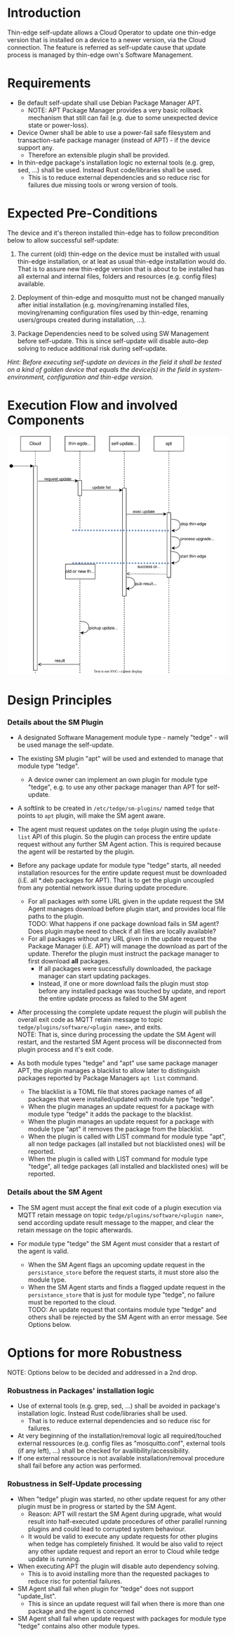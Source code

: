 # Introduction

Thin-edge self-update allows a Cloud Operator to update one thin-edge version that is installed on a device to a newer version, via the Cloud connection. The feature is referred as self-update cause that update process is managed by thin-edge own's Software Management.

# Requirements

* Be default self-update shall use Debian Package Manager APT.
  * NOTE: APT Package Manager provides a very basic rollback mechanism that still can fail (e.g. due to some unexpected device state or power-loss).
* Device Owner shall be able to use a power-fail safe filesystem and transaction-safe package manager (instead of APT) - if the device support any.
  * Therefore an extensible plugin shall be provided.
* In thin-edge package's installation logic no external tools (e.g. grep, sed, ...) shall be used. Instead Rust code/libraries shall be used.
  * This is to reduce external dependencies and so reduce risc for failures due missing tools or wrong version of tools.

# Expected Pre-Conditions 

The device and it's thereon installed thin-edge has to follow precondition below to allow successful self-update:

1) The current (old) thin-edge on the device must be installed with usual thin-edge installation, or at leat as usual thin-edge installation would do. That is to assure new thin-edge version that is about to be installed has all external and internal files, folders and resources (e.g. config files) available.
2) Deployment of thin-edge and mosquitto must not be changed manually after initial installation (e.g. moving/renaming installed files, moving/renaming configuration files used by thin-edge, renaming users/groups created during installation, ...).

3) Package Dependencies need to be solved using SW Management before self-update. This is since self-update will disable auto-dep solving to reduce additional risk during self-update.

*Hint: Before executing self-update on devices in the field it shall be tested on a kind of golden device that equals the device(s) in the field in system-environment, configuration and thin-edge version.*


# Execution Flow and involved Components
![Sequence Diagram Update SW-list](images/self-update.drawio.svg)


# Design Principles

### Details about the SM Plugin

* A designated Software Management module type - namely "tedge" - will be used manage the self-update.

* The existing SM plugin "apt" will be used and extended to manage that module type "tedge". 
  * A device owner can implement an own plugin for module type "tedge", e.g. to use any other package manager than APT for self-update. 

* A softlink to be created in `/etc/tedge/sm-plugins/` named `tedge` that points to `apt` plugin, will make the SM agent aware.

* The agent must request updates on the `tedge` plugin using the `update-list` API of this plugin. So the plugin can process the entire update request without any further SM Agent action. This is required because the agent will be restarted by the plugin.

* Before any package update for module type "tedge" starts, all needed installation resources for the entire update request must be downloaded (i.E. all \*.deb packages for APT). That is to get the plugin uncoupled from any potential network issue during update procedure.
  * For all packages with some URL given in the update request the SM Agent manages download before plugin start, and provides local file paths to the plugin.<br/>
    TODO: What happens if one package download fails in SM agent? Does plugin maybe need to check if all files are locally available?
  * For all packages without any URL given in the update request the Package Manager (i.E. APT) will manage the download as part of the update. Therefor the plugin must instruct the package manager to first download **all** packages. 
    * If all packages were successfully downloaded, the package manager can start updating packages.<br/>
    * Instead, if one or more download fails the plugin must stop before any installed package was touched by update, and report the entire update process as failed to the SM agent<br/>

* After processing the complete update request the plugin will publish the overall exit code as MQTT retain message to topic `tedge/plugins/software/<plugin name>`, and exits.<br/>
  NOTE: That is, since during processing the update the SM Agent will restart, and the restarted SM Agent process will be disconnected from plugin process and it's exit code.

* As both module types "tedge" and "apt" use same package manager APT, the plugin manages a blacklist to allow later to distinguish packages reported by Package Managers `apt list` command.
  * The blacklist is a TOML file that stores package names of all packages that were installed/updated with module type "tedge".
  * When the plugin manages an update request for a package with module type "tedge" it adds the package to the blacklist.
  * When the plugin manages an update request for a package with module type "apt" it removes the package from the blacklist.
  * When the plugin is called with LIST command for module type "apt", all non tedge packages (all installed but not blacklisted ones) will be reported.
  * When the plugin is called with LIST command for module type "tedge", all tedge packages (all installed and blacklisted ones) will be reported.


### Details about the SM Agent

* The SM agent must accept the final exit code of a plugin execution via MQTT retain message on topic `tedge/plugins/software/<plugin name>`, send according update result message to the mapper, and clear the retain message on the topic afterwards.

* For module type "tedge" the SM Agent must consider that a restart of the agent is valid.
  * When the SM Agent flags an upcoming update request in the `persistance_store` before the request starts, it must store also the module type.
  * When the SM Agent starts and finds a flagged update request in the `persistance_store` that is just for module type "tedge", no failure must be reported to the cloud.<br/>
    TODO: An update request that contains module type "tedge" and others shall be rejected by the SM Agent with an error message. See Options below.

# Options for more Robustness
NOTE: Options below to be decided and addressed in a 2nd drop.

### Robustness in Packages' installation logic
* Use of external tools (e.g. grep, sed, ...) shall be avoided in package's installation logic. Instead Rust code/libraries shall be used.
  * That is to reduce external dependencies and so reduce risc for failures.
* At very beginning of the installation/removal logic all required/touched external ressources (e.g. config files as "mosquitto.conf", external tools (if any left), ...) shall be checked for availibility/accessibility.
* If one external ressource is not available installation/removal procedure shall fail before any action was performed.

### Robustness in Self-Update processing
* When "tedge" plugin was started, no other update request for any other plugin must be in progress or started by the SM Agent.
  * Reason: APT will restart the SM Agent during upgrade, what would result into half-executed update procedures of other parallel running plugins and could lead to corrupted system behaviour.
  * It would be valid to execute any update requests for other plugins when tedge has completely finished. 
    It would be also valid to reject any other update request and report an error to Cloud while tedge update is running. 
* When executing APT the plugin will disable auto dependency solving.
  * This is to avoid installing more than the requested packages to reduce risc for potential failures.
* SM Agent shall fail when plugin for "tedge" does not support "update_list".
  * This is since an update request will fail when there is more than one package and the agent is concerned
* SM Agent shall fail when update request with packages for module type "tedge" contains also other module types.
